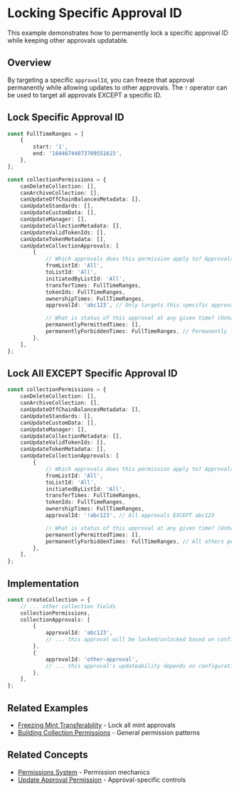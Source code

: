 # Locking Specific Approval ID

This example demonstrates how to permanently lock a specific approval ID while keeping other approvals updatable.

## Overview

By targeting a specific `approvalId`, you can freeze that approval permanently while allowing updates to other approvals. The `!` operator can be used to target all approvals EXCEPT a specific ID.

## Lock Specific Approval ID

```typescript
const FullTimeRanges = [
    {
        start: '1',
        end: '18446744073709551615',
    },
];

const collectionPermissions = {
    canDeleteCollection: [],
    canArchiveCollection: [],
    canUpdateOffChainBalancesMetadata: [],
    canUpdateStandards: [],
    canUpdateCustomData: [],
    canUpdateManager: [],
    canUpdateCollectionMetadata: [],
    canUpdateValidTokenIds: [],
    canUpdateTokenMetadata: [],
    canUpdateCollectionApprovals: [
        {
            // Which approvals does this permission apply to? Approvals must match ALL criteria.
            fromListId: 'All',
            toListId: 'All',
            initiatedByListId: 'All',
            transferTimes: FullTimeRanges,
            tokenIds: FullTimeRanges,
            ownershipTimes: FullTimeRanges,
            approvalId: 'abc123', // Only targets this specific approval ID

            // What is status of this approval at any given time? (Unhandled = soft-enabled)
            permanentlyPermittedTimes: [],
            permanentlyForbiddenTimes: FullTimeRanges, // Permanently locked
        },
    ],
};
```

## Lock All EXCEPT Specific Approval ID

```typescript
const collectionPermissions = {
    canDeleteCollection: [],
    canArchiveCollection: [],
    canUpdateOffChainBalancesMetadata: [],
    canUpdateStandards: [],
    canUpdateCustomData: [],
    canUpdateManager: [],
    canUpdateCollectionMetadata: [],
    canUpdateValidTokenIds: [],
    canUpdateTokenMetadata: [],
    canUpdateCollectionApprovals: [
        {
            // Which approvals does this permission apply to? Approvals must match ALL criteria.
            fromListId: 'All',
            toListId: 'All',
            initiatedByListId: 'All',
            transferTimes: FullTimeRanges,
            tokenIds: FullTimeRanges,
            ownershipTimes: FullTimeRanges,
            approvalId: '!abc123', // All approvals EXCEPT abc123

            // What is status of this approval at any given time? (Unhandled = soft-enabled)
            permanentlyPermittedTimes: [],
            permanentlyForbiddenTimes: FullTimeRanges, // All others permanently locked
        },
    ],
};
```

## Implementation

```typescript
const createCollection = {
    // ... other collection fields
    collectionPermissions,
    collectionApprovals: [
        {
            approvalId: 'abc123',
            // ... this approval will be locked/unlocked based on configuration
        },
        {
            approvalId: 'other-approval',
            // ... this approval's updateability depends on configuration
        },
    ],
};
```

## Related Examples

-   [Freezing Mint Transferability](./freezing-mint-transferability.md) - Lock all mint approvals
-   [Building Collection Permissions](../building-collection-permissions.md) - General permission patterns

## Related Concepts

-   [Permissions System](../../concepts/permissions/README.md) - Permission mechanics
-   [Update Approval Permission](../../concepts/permissions/update-approval-permission.md) - Approval-specific controls
